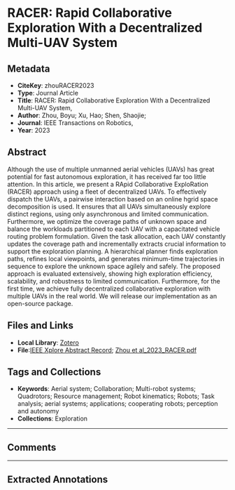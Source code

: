 # RACER: Rapid Collaborative Exploration With a Decentralized Multi-UAV System

## Metadata

- **CiteKey**: zhouRACER2023
- **Type**: Journal Article
- **Title**: RACER: Rapid Collaborative Exploration With a Decentralized Multi-UAV System, 
- **Author**: Zhou, Boyu; Xu, Hao; Shen, Shaojie;  
- **Journal**: IEEE Transactions on Robotics, 
- **Year**: 2023 


## Abstract
Although the use of multiple unmanned aerial vehicles (UAVs) has great potential for fast autonomous exploration, it has received far too little attention. In this article, we present a RApid Collaborative ExploRation (RACER) approach using a fleet of decentralized UAVs. To effectively dispatch the UAVs, a pairwise interaction based on an online hgrid space decomposition is used. It ensures that all UAVs simultaneously explore distinct regions, using only asynchronous and limited communication. Furthermore, we optimize the coverage paths of unknown space and balance the workloads partitioned to each UAV with a capacitated vehicle routing problem formulation. Given the task allocation, each UAV constantly updates the coverage path and incrementally extracts crucial information to support the exploration planning. A hierarchical planner finds exploration paths, refines local viewpoints, and generates minimum-time trajectories in sequence to explore the unknown space agilely and safely. The proposed approach is evaluated extensively, showing high exploration efficiency, scalability, and robustness to limited communication. Furthermore, for the first time, we achieve fully decentralized collaborative exploration with multiple UAVs in the real world. We will release our implementation as an open-source package.
## Files and Links
- **Local Library**: [Zotero](zotero://select/library/items/WW4ZH9UI)
- **File**:[IEEE Xplore Abstract Record](zotero://open-pdf/library/items/3XD6IYD7); [Zhou et al_2023_RACER.pdf](zotero://open-pdf/library/items/NRGZQ4CL)

## Tags and Collections
- **Keywords**: Aerial system; Collaboration; Multi-robot systems; Quadrotors; Resource management; Robot kinematics; Robots; Task analysis; aerial systems; applications; cooperating robots; perception and autonomy
- **Collections**: Exploration


----

## Comments



----

## Extracted Annotations
